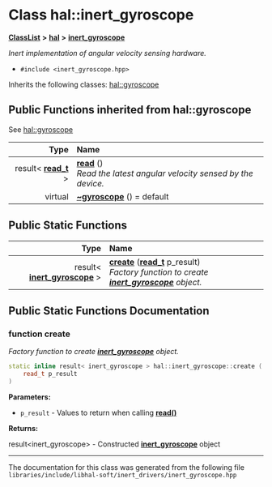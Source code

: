 

# Class hal::inert\_gyroscope



[**ClassList**](annotated.md) **>** [**hal**](namespacehal.md) **>** [**inert\_gyroscope**](classhal_1_1inert__gyroscope.md)



_Inert implementation of angular velocity sensing hardware._ 

* `#include <inert_gyroscope.hpp>`



Inherits the following classes: [hal::gyroscope](classhal_1_1gyroscope.md)
























































## Public Functions inherited from hal::gyroscope

See [hal::gyroscope](classhal_1_1gyroscope.md)

| Type | Name |
| ---: | :--- |
|  result&lt; [**read\_t**](structhal_1_1gyroscope_1_1read__t.md) &gt; | [**read**](#function-read) () <br>_Read the latest angular velocity sensed by the device._  |
| virtual  | [**~gyroscope**](#function-gyroscope) () = default<br> |


## Public Static Functions

| Type | Name |
| ---: | :--- |
|  result&lt; [**inert\_gyroscope**](classhal_1_1inert__gyroscope.md) &gt; | [**create**](#function-create) ([**read\_t**](structhal_1_1gyroscope_1_1read__t.md) p\_result) <br>_Factory function to create_ [_**inert\_gyroscope**_](classhal_1_1inert__gyroscope.md) _object._ |




















































## Public Static Functions Documentation




### function create 

_Factory function to create_ [_**inert\_gyroscope**_](classhal_1_1inert__gyroscope.md) _object._
```C++
static inline result< inert_gyroscope > hal::inert_gyroscope::create (
    read_t p_result
) 
```





**Parameters:**


* `p_result` - Values to return when calling [**read()**](classhal_1_1gyroscope.md#function-read) 



**Returns:**

result&lt;inert\_gyroscope&gt; - Constructed [**inert\_gyroscope**](classhal_1_1inert__gyroscope.md) object 





        

------------------------------
The documentation for this class was generated from the following file `libraries/include/libhal-soft/inert_drivers/inert_gyroscope.hpp`

